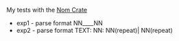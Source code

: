 My tests with the [Nom Crate](https://github.com/rust-bakery/nom)<br>
- exp1 - parse format NN____NN
- exp2 - parse format TEXT: NN: NN(repeat)| NN(repeat)

